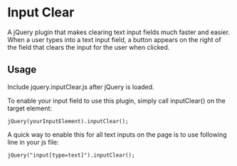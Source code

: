 # Input Clear
A jQuery plugin that makes clearing text input fields much faster and easier.
When a user types into a text input field, a button appears on the right of the field that
clears the input for the user when clicked.
## Usage
Include jquery.inputClear.js after jQuery is loaded.

To enable your input field to use this plugin, simply call inputClear() on the target element:

    jQuery(yourInputElement).inputClear();
    
A quick way to enable this for all text inputs on the page is to use following line in your js file:

    jQuery("input[type=text]").inputClear();

